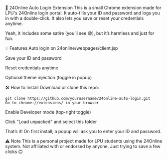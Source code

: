 🔐 24Online Auto Login Extension
This is a small Chrome extension made for LPU's 24Online login portal. It auto-fills your ID and password and logs you in with a double-click. It also lets you save or reset your credentials anytime.

Yeah, it includes some satire (you’ll see 😅), but it’s harmless and just for fun.

💡 Features
Auto login on 24online/webpages/client.jsp

Save your ID and password

Reset credentials anytime

Optional theme injection (toggle in popup)

🛠️ How to Install
Download or clone this repo:
```
git clone https://github.com/yourusername/24online-auto-login.git
Go to chrome://extensions/ in your browser
```
Enable Developer mode (top-right toggle)

Click "Load unpacked" and select this folder

That’s it! On first install, a popup will ask you to enter your ID and password.

⚠️ Note
This is a personal project made for LPU students using the 24Online system. Not affiliated with or endorsed by anyone. Just trying to save a few clicks 🙃
